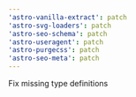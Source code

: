```yaml
---
'astro-vanilla-extract': patch
'astro-svg-loaders': patch
'astro-seo-schema': patch
'astro-useragent': patch
'astro-purgecss': patch
'astro-seo-meta': patch
---
```


Fix missing type definitions
